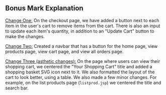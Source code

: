 ## Bonus Mark Explanation

<u>Change One:</u> On the checkout page, we have added a button next to each item in the user's cart to remove items from the cart. There is also an input to update each item's quantity, in addition to an "Update Cart" button to make the changes.

<u>Change Two:</u> Created a navbar that has a button for the home page, view products page, view cart page, and view all orders page.

<u>Change Three (asthetic changes):</u> On the page where users can view their shopping cart, we centered the "Your Shopping Cart" title and added a shopping basket SVG icon next to it. We also formatted the layout of the cart to look better, using a table. We also made a few minor changes. For example, on the list products page (`listprod.jsp`) we centered the title and search bar.

